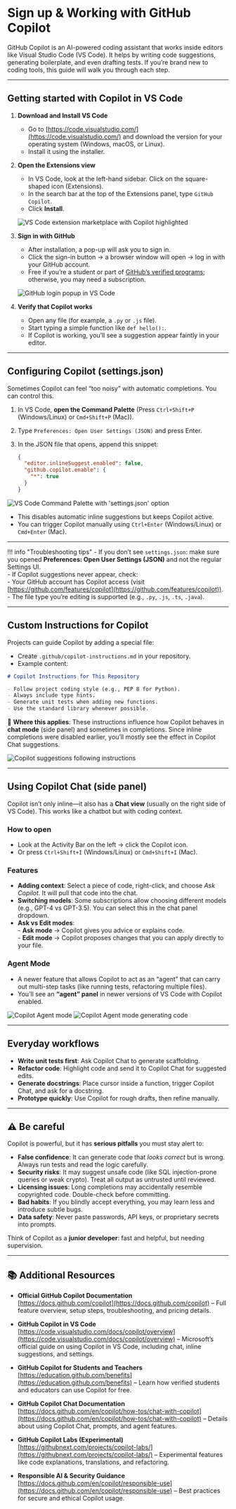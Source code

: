 # Sign up & Working with GitHub Copilot

GitHub Copilot is an AI-powered coding assistant that works inside editors like Visual Studio Code (VS Code). It helps by writing code suggestions, generating boilerplate, and even drafting tests. If you’re brand new to coding tools, this guide will walk you through each step.

---

## Getting started with Copilot in VS Code

1. **Download and Install VS Code**  
      - Go to [https://code.visualstudio.com/](https://code.visualstudio.com/) and download the version for your operating system (Windows, macOS, or Linux).  
      - Install it using the installer.  

2. **Open the Extensions view**  
      - In VS Code, look at the left-hand sidebar. Click on the square-shaped icon (Extensions).  
      - In the search bar at the top of the Extensions panel, type `GitHub Copilot`.  
      - Click **Install**.  

      ![VS Code extension marketplace with Copilot highlighted](../../assets/images/Github%20copilot%20extension%20download.png)

3. **Sign in with GitHub**  
      - After installation, a pop-up will ask you to sign in.  
      - Click the sign-in button → a browser window will open → log in with your GitHub account.  
      - Free if you’re a student or part of [GitHub’s verified programs](https://github.com/education); otherwise, you may need a subscription.  
   
      ![GitHub login popup in VS Code](../../assets/images/login%20to%20GH%20from%20VS%20code.png)


4. **Verify that Copilot works**  
      - Open any file (for example, a `.py` or `.js` file).  
      - Start typing a simple function like `def hello():`.  
      - If Copilot is working, you’ll see a suggestion appear faintly in your editor.  

---

## Configuring Copilot (settings.json)

Sometimes Copilot can feel “too noisy” with automatic completions. You can control this.

1. In VS Code, **open the Command Palette** (Press `Ctrl+Shift+P` (Windows/Linux) or `Cmd+Shift+P` (Mac)).  

2. Type `Preferences: Open User Settings (JSON)` and press Enter.  

3. In the JSON file that opens, append this snippet:  

   ```json
   {
     "editor.inlineSuggest.enabled": false,
     "github.copilot.enable": {
       "*": true
     }
   }
   ```
  ![VS Code Command Palette with 'settings.json' option](../../assets/images/GH%20settings.png)

   - This disables automatic inline suggestions but keeps Copilot active.  
   - You can trigger Copilot manually using `Ctrl+Enter` (Windows/Linux) or `Cmd+Enter` (Mac).  

---

!!! info "Troubleshooting tips"
    - If you don’t see `settings.json`: make sure you opened **Preferences: Open User Settings (JSON)** and not the regular Settings UI.  
    - If Copilot suggestions never appear, check:  
      - Your GitHub account has Copilot access (visit [https://github.com/features/copilot](https://github.com/features/copilot)).  
      - The file type you’re editing is supported (e.g., `.py`, `.js`, `.ts`, `.java`).  

---

## Custom Instructions for Copilot

Projects can guide Copilot by adding a special file:

- Create `.github/copilot-instructions.md` in your repository.  
- Example content:  

```markdown
# Copilot Instructions for This Repository

- Follow project coding style (e.g., PEP 8 for Python).  
- Always include type hints.  
- Generate unit tests when adding new functions.  
- Use the standard library whenever possible.  
```

📌 **Where this applies**: These instructions influence how Copilot behaves in **chat mode** (side panel) and sometimes in completions. Since inline completions were disabled earlier, you’ll mostly see the effect in Copilot Chat suggestions.
 
![Copilot suggestions following instructions](../../assets/images/Copilot%20custom%20instructions.png)

---

## Using Copilot Chat (side panel)

Copilot isn’t only inline—it also has a **Chat view** (usually on the right side of VS Code). This works like a chatbot but with coding context.

### How to open
- Look at the Activity Bar on the left → click the Copilot icon.  
- Or press `Ctrl+Shift+I` (Windows/Linux) or `Cmd+Shift+I` (Mac).  

### Features
- **Adding context**: Select a piece of code, right-click, and choose *Ask Copilot*. It will pull that code into the chat.  
- **Switching models**: Some subscriptions allow choosing different models (e.g., GPT-4 vs GPT-3.5). You can select this in the chat panel dropdown.  
- **Ask vs Edit modes**:  
      - **Ask mode** → Copilot gives you advice or explains code.  
      - **Edit mode** → Copilot proposes changes that you can apply directly to your file.  

### Agent Mode
- A newer feature that allows Copilot to act as an “agent” that can carry out multi-step tasks (like running tests, refactoring multiple files).  
- You’ll see an **“agent” panel** in newer versions of VS Code with Copilot enabled.  

![Copilot Agent mode](../../assets/images/Agent%20mode.png)
![Copilot Agent mode generating code](../../assets/images/Agent%20mode%20code.png)

---

## Everyday workflows

- **Write unit tests first**: Ask Copilot Chat to generate scaffolding.  
- **Refactor code**: Highlight code and send it to Copilot Chat for suggested edits.  
- **Generate docstrings**: Place cursor inside a function, trigger Copilot Chat, and ask for a docstring.  
- **Prototype quickly**: Use Copilot for rough drafts, then refine manually.  

---

## ⚠️ Be careful

Copilot is powerful, but it has **serious pitfalls** you must stay alert to:  

- **False confidence**: It can generate code that *looks correct* but is wrong. Always run tests and read the logic carefully.  
- **Security risks**: It may suggest unsafe code (like SQL injection-prone queries or weak crypto). Treat all output as untrusted until reviewed.  
- **Licensing issues**: Long completions may accidentally resemble copyrighted code. Double-check before committing.  
- **Bad habits**: If you blindly accept everything, you may learn less and introduce subtle bugs.  
- **Data safety**: Never paste passwords, API keys, or proprietary secrets into prompts.  

Think of Copilot as a **junior developer**: fast and helpful, but needing supervision.  

---

## 📚 Additional Resources

- **Official GitHub Copilot Documentation**  
  [https://docs.github.com/copilot](https://docs.github.com/copilot) – Full feature overview, setup steps, troubleshooting, and pricing details.  

- **GitHub Copilot in VS Code**  
  [https://code.visualstudio.com/docs/copilot/overview](https://code.visualstudio.com/docs/copilot/overview) – Microsoft’s official guide on using Copilot in VS Code, including chat, inline suggestions, and settings.  

- **GitHub Copilot for Students and Teachers**  
  [https://education.github.com/benefits](https://education.github.com/benefits) – Learn how verified students and educators can use Copilot for free.  

- **GitHub Copilot Chat Documentation**  
  [https://docs.github.com/en/copilot/how-tos/chat-with-copilot](https://docs.github.com/en/copilot/how-tos/chat-with-copilot) – Details about using Copilot Chat, prompts, and agent features.  

- **GitHub Copilot Labs (Experimental)**  
  [https://githubnext.com/projects/copilot-labs/](https://githubnext.com/projects/copilot-labs/) – Experimental features like code explanations, translations, and refactoring.  

- **Responsible AI & Security Guidance**  
  [https://docs.github.com/en/copilot/responsible-use](https://docs.github.com/en/copilot/responsible-use) – Best practices for secure and ethical Copilot usage.
